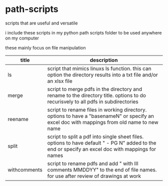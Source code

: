 # path-scripts
scripts that are useful and versatile

i include these scripts in my python path scripts folder to be used anywhere on my computer

these mainly focus on file manipulation

| title  | description |
| ------------- | ------------- |
| ls  | script that mimics linuxs ls function. this can option the directory results into a txt file and/or an xlsx file  |
| merge  | script to merge pdfs in the directory and rename to the directory title. options to do recurisvely to all pdfs in subdirectories  |
| reename  | script to rename files in working directory. options to have a "basenameN" or specify an excel doc with mappings from old name to new name  |
| split  | script to split a pdf into single sheet files. options to have default " - PG N" added to the end or specify an excel doc with mappings for names  |
| withcomments  | script to rename pdfs and add " with III comments MMDDYY" to the end of file names. for use after review of drawings at work  |
